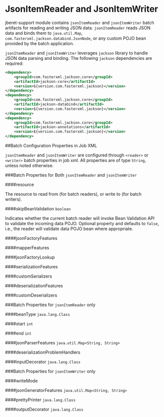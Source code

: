 # JsonItemReader and JsonItemWriter

jberet-support module contains `jsonItemReader` and `jsonItemWriter` batch artifacts for reading and writing JSON data. `jsonItemReader` reads JSON data and binds them to `java.util.Map`, `com.fasterxml.jackson.databind.JsonNode`, or any custom POJO bean provided by the batch application.

`jsonItemReader` and `jsonItemWriter` leverages `jackson` library to handle JSON data parsing and binding. The following `jackson` dependencies are required:

```xml
<dependency>
    <groupId>com.fasterxml.jackson.core</groupId>
    <artifactId>jackson-core</artifactId>
    <version>${version.com.fasterxml.jackson}</version>
</dependency>
<dependency>
    <groupId>com.fasterxml.jackson.core</groupId>
    <artifactId>jackson-databind</artifactId>
    <version>${version.com.fasterxml.jackson}</version>
</dependency>
<dependency>
    <groupId>com.fasterxml.jackson.core</groupId>
    <artifactId>jackson-annotations</artifactId>
    <version>${version.com.fasterxml.jackson}</version>
</dependency>
```

##Batch Configuration Properties in Job XML

`jsonItemReader` and `jsonItemWriter` are configured through `<reader>` or `<writer>` batch properties in job xml. All properties are of type `String`, unless noted otherwise.

###Batch Properties for Both `jsonItemReader` and `jsonItemWriter`

####resource

The resource to read from (for batch readers), or write to (for batch writers). 

####skipBeanValidation
`boolean`

Indicates whether the current batch reader will invoke Bean Validation API to validate the incoming data POJO. Optional property and defaults to `false`, i.e., the reader will validate data POJO bean where appropriate.

####jsonFactoryFeatures

####mapperFeatures

####jsonFactoryLookup

####serializationFeatures

####customSerializers

####deserializationFeatures

####customDeserializers


###Batch Properties for `jsonItemReader` only

####beanType
`java.lang.Class`

####start
`int`

####end
`int`

####jsonParserFeatures
`java.util.Map<String, String>`

####deserializationProblemHandlers

####inputDecorator
`java.lang.Class`



###Batch Properties for `jsonItemWriter` only

####writeMode

####jsonGeneratorFeatures
`java.util.Map<String, String>`

####prettyPrinter
`java.lang.Class`

####outputDecorator
`java.lang.Class`



